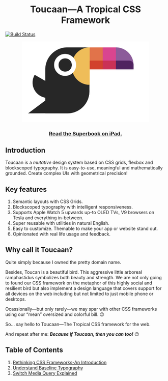 <h1 align="center">Toucaan—A Tropical CSS Framework</h1>

[![Build Status](https://github.com/bookiza/toucaan/workflows/CI/badge.svg)](https://github.com/bookiza/toucaan/actions?workflow=CI)

<div align="center">
  <a href="http://toucaan.com">
    <img src="./assets/toucaan.png" alt="Toucaan-A Tropical CSS Framework" width="400">
  </a>
  <br>
  <h3>
    <a href="https://bubblin.io/cover/the-toucaan-framework-by-marvin-danig">Read the Superbook on iPad.</a>
  </h3>
</div>



## Introduction

Toucaan is a _mutative_ design system based on CSS grids, flexbox and blockscoped typography. It is easy-to-use, meaningful and mathematically grounded. Create complex UIs with geometrical precision!

## Key features

1. Semantic layouts with CSS Grids.
2. Blockscoped typography with intelligent responsiveness.
3. Supports Apple Watch 5 upwards up-to OLED TVs, V9 browsers on Tesla and everything in-between.
4. Super reusable with utilities in natural English.
5. Easy to customize. Themable to make your app or website stand out.
6. Opinionated with real life usage and feedback.


## Why call it Toucaan?

Quite simply because I owned the pretty domain name.

Besides, Toucan is a beautiful bird. This aggressive little arboreal ramphastidus symbolizes both beauty and strength. We are not only going to found our CSS framework on the metaphor of this highly social and resilient bird but also implement a design language that covers support for all devices on the web including but not limited to just mobile phone or desktops.

Ocassionally—but only rarely—we may spar with other CSS frameworks using our “mean” oversized and colorful bill. 😉

So… say hello to Toucaan—The Tropical CSS framework for the web.

And repeat after me: **_Because if Toucaan, then you can too!_** 😉


## Table of Contents

1. [Rethinking CSS Frameworks-An Introduction](https://bubblin.io/blog/toucaan-introduction)
2. [Understand Baseline Typography](https://bubblin.io/blog/baseline-css)
3. [Switch Media Query Explained](_url_)

